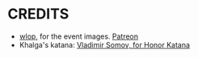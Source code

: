 # CREDITS

- <a href="https://www.deviantart.com/wlop">wlop</a>, for the event images. <a href="www.patreon.com/wlop">Patreon</a>
- Khalga's katana: [Vladimir Somov, for Honor Katana](https://www.artstation.com/artwork/X2gVy)
